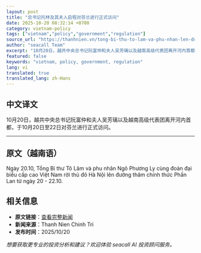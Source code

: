 ```yaml
---
layout: post
title: "总书记托林及其夫人启程对芬兰进行正式访问"
date: 2025-10-20 08:32:14 +0700
category: vietnam-policy
tags: ["vietnam","policy","government","regulation"]
source_url: "https://thanhnien.vn/tong-bi-thu-to-lam-va-phu-nhan-len-duong-tham-chinh-thuc-phan-lan-185251020143406873.htm"
author: "seacall Team"
excerpt: "10月20日，越共中央总书记阮富仲和夫人吴芳璃以及越南高级代表团离开河内首都，于10月20日至22日对芬兰进行正式访问。..."
featured: false
keywords: "vietnam, policy, government, regulation"
lang: vi
translated: true
translated_lang: zh-Hans
---
```


## 中文译文

10月20日，越共中央总书记阮富仲和夫人吴芳璃以及越南高级代表团离开河内首都，于10月20日至22日对芬兰进行正式访问。

---

## 原文（越南语）

Ng&agrave;y 20.10, Tổng B&iacute; thư T&ocirc; L&acirc;m v&agrave; phu nh&acirc;n Ng&ocirc; Phương Ly c&ugrave;ng đo&agrave;n đại biểu cấp cao Việt Nam rời thủ đ&ocirc; H&agrave; Nội l&ecirc;n đường thăm ch&iacute;nh thức Phần Lan từ ng&agrave;y 20 - 22.10.

## 相关信息

- **原文链接**：[查看完整新闻](https://thanhnien.vn/tong-bi-thu-to-lam-va-phu-nhan-len-duong-tham-chinh-thuc-phan-lan-185251020143406873.htm)
- **新闻来源**：Thanh Nien Chinh Tri
- **发布时间**：2025/10/20

*想要获取更专业的投资分析和建议？欢迎体验 seacall AI 投资顾问服务。*